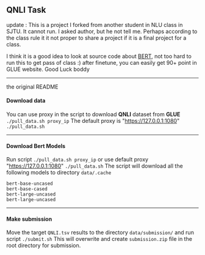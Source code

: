## **QNLI Task**

update : This is a project I forked from another student in NLU class in SJTU. It cannot run. I asked author, but he not tell me. Perhaps according to the class rule it it not proper to share a project if it is a final project for a class.


I think it is a good idea to look at source code about [BERT](https://github.com/huggingface/pytorch-pretrained-BERT), not too hard to run this to get pass of class :) after finetune, you can easily get 90+ point in GLUE website. Good Luck boddy



----
the original README

#### **Download data**

You can use proxy in the script to download **QNLI** dataset from **GLUE**
`./pull_data.sh proxy_ip`
The default proxy is "https://127.0.0.1:1080"
`./pull_data.sh`

----

#### **Download Bert Models**

Run script
`./pull_data.sh proxy_ip`
or use default proxy "https://127.0.0.1:1080"
`./pull_data.sh`
The script will download all the following models to directory `data/.cache`

    bert-base-uncased
    bert-base-cased
    bert-large-uncased
    bert-large-uncased

----

#### **Make submission**

Move the target `QNLI.tsv` results to the directory `data/submission/` and run script
`./submit.sh`
This will overwrite and create `submission.zip` file in the root directory for submission.
